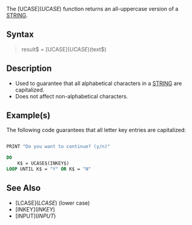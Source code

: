The [UCASE$](UCASE$) function returns an all-uppercase version of a [STRING](STRING).

## Syntax

> result$ = [UCASE$](UCASE$)(text$)

## Description

* Used to guarantee that all alphabetical characters in a [STRING](STRING) are capitalized.
* Does not affect non-alphabetical characters.

## Example(s)

 The following code guarantees that all letter key entries are capitalized:

```vb

PRINT "Do you want to continue? (y/n)"

DO
    K$ = UCASE$(INKEY$)
LOOP UNTIL K$ = "Y" OR K$ = "N"

```

## See Also

* [LCASE$](LCASE$) (lower case)
* [INKEY$](INKEY$)
* [INPUT$](INPUT$)
